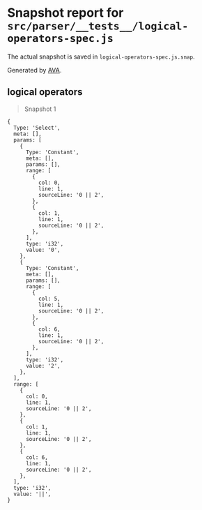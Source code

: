 # Snapshot report for `src/parser/__tests__/logical-operators-spec.js`

The actual snapshot is saved in `logical-operators-spec.js.snap`.

Generated by [AVA](https://ava.li).

## logical operators

> Snapshot 1

    {
      Type: 'Select',
      meta: [],
      params: [
        {
          Type: 'Constant',
          meta: [],
          params: [],
          range: [
            {
              col: 0,
              line: 1,
              sourceLine: '0 || 2',
            },
            {
              col: 1,
              line: 1,
              sourceLine: '0 || 2',
            },
          ],
          type: 'i32',
          value: '0',
        },
        {
          Type: 'Constant',
          meta: [],
          params: [],
          range: [
            {
              col: 5,
              line: 1,
              sourceLine: '0 || 2',
            },
            {
              col: 6,
              line: 1,
              sourceLine: '0 || 2',
            },
          ],
          type: 'i32',
          value: '2',
        },
      ],
      range: [
        {
          col: 0,
          line: 1,
          sourceLine: '0 || 2',
        },
        {
          col: 1,
          line: 1,
          sourceLine: '0 || 2',
        },
        {
          col: 6,
          line: 1,
          sourceLine: '0 || 2',
        },
      ],
      type: 'i32',
      value: '||',
    }
